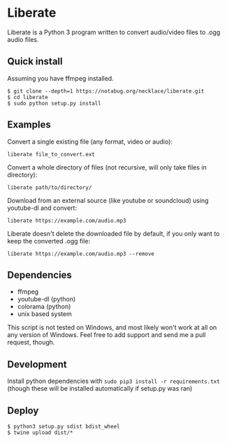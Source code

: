 # Liberate

Liberate is a Python 3 program written to convert audio/video files to .ogg audio files.

## Quick install

Assuming you have ffmpeg installed.

```
$ git clone --depth=1 https://notabug.org/necklace/liberate.git
$ cd liberate
$ sudo python setup.py install
```

## Examples

Convert a single existing file (any format, video or audio):
```
liberate file_to_convert.ext
```
Convert a whole directory of files (not recursive, will only take files in directory):
```
liberate path/to/directory/
```
Download from an external source (like youtube or soundcloud) using youtube-dl and convert:
```
liberate https://example.com/audio.mp3
```
Liberate doesn't delete the downloaded file by default, if you only want to keep the converted .ogg file:
```
liberate https://example.com/audio.mp3 --remove
```


## Dependencies

- ffmpeg
- youtube-dl (python)
- colorama (python)
- unix based system

This script is not tested on Windows, and most likely won't work at all on
any version of Windows. Feel free to add support and send me a pull request,
though.


## Development

Install python dependencies with `sudo pip3 install -r requirements.txt` 
(though these will be installed automatically if setup.py was ran)

## Deploy

```
$ python3 setup.py sdist bdist_wheel
$ twine upload dist/*
```

